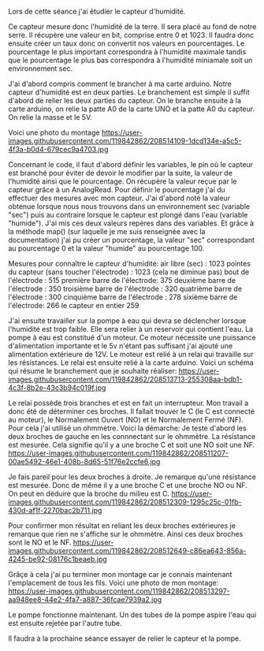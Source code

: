 

Lors de cette séance j'ai étudier le capteur d'humidité.

Ce capteur mesure donc l'humidité de la terre. Il sera placé au fond de notre serre.
Il récupère une valeur en bit, comprise entre 0 et 1023. Il faudra donc ensuite créer un taux donc on convertit nos valeurs en pourcentages. 
Le pourcentage le plus important correspondra à l'humidité maximale tandis que le pourcentage le plus bas correspondra à l'humidité miniamale soit un environnement sec.


J'ai d'abord compris comment le brancher à ma carte arduino. Notre capteur d'humidité est en deux parties.
Le branchement est simple il suffit d'abord de relier les deux parties du capteur. 
On le branche ensuite à la carte arduino, on relie la patte A0 de la carte UNO et la patte A0 du capteur. On relie la masse et le 5V.

Voici une photo du montage https://user-images.githubusercontent.com/119842862/208514109-1dcd134e-a5c5-4f3a-b0d4-679cec9a4703.jpg


Concernant le code, il faut d'abord définir les variables, le pin où le capteur est branché pour éviter de devoir le modifier par la suite, la valeur de l'humidité ainsi que le pourcentage.
On récupère la valeur reçue par le capteur grâce à un AnalogRead. 
Pour définir le pourcentage j'ai du effectuer des mesures avec mon capteur. J'ai d'abord noté la valeur obtenue lorsque nous nous trouvons dans un environnement sec (variable "sec") puis au contraire lorsque le capteur est plongé dans l'eau (variable "humide"). J'ai mis ces deux valeurs repères dans des variables.
Et grâce à la méthode map() (sur laquelle je me suis renseignée avec la documentation) j'ai pu créer un pourcentage, la valeur "sec" correspondant au pourcentage 0 et la valeur "humide" au pourcentage 100. 




Mesures pour connaître le capteur d'humidité:
air libre (sec) : 1023
pointes du capteur (sans toucher l'électrode) : 1023 (cela ne diminue pas)
bout de l'électrode : 515
première barre de l'électrode: 375
deuxième barre de l'électrode : 350
troisième barre de l'électrode : 320
quatrième barre de l'électrode : 300
cinquième barre de l'électrode : 278
sixième barre de l'électrode: 266
le capteur en entier 259



J'ai ensuite travailler sur la pompe à eau qui devra se déclencher lorsque l'humidité est trop faible. Elle sera relier à un reservoir qui contient l'eau.
La pompe à eau est constitué d'un moteur. Ce moteur nécessite une puissance d'alimentation importante et le 5v n'étant pas suffisant j'ai ajouté une alimentation extérieure de 12V. Le moteur est relié à un relai qui travaille sur les résistances. Le relai est ensuite relié à la carte arduino.
Voici un schéma qui résume le branchement que je souhaite réaliser: https://user-images.githubusercontent.com/119842862/208513713-255308aa-bdb1-4c3f-8b2e-43c3b94c019f.jpg



Le relai possède trois branches et est en fait un interrupteur. Mon travail a donc été de déterminer ces broches. Il fallait trouver le C (le C est connecté au moteur), le Normalement Ouvert (NO) et le Normalement Fermé (NF). Pour cela j'ai utilisé un ohmmètre.
Voici la démarche: 
Je teste d'abord les deux broches de gauche en les connnectant sur le ohmmètre. La résistance est mesurée. Cela signifie qu'il y a une broche C et soit une NO soit une NF.
https://user-images.githubusercontent.com/119842862/208511207-00ae5492-46e1-408b-8d65-51f76e2ccfe6.jpg 

Je fais pareil pour les deux broches à droite. Je remarque qu'une résistance est mesurée. Donc de même il y a une broche C et une broche NO ou NF. 
On peut en déduire que la broche du milieu est C.
https://user-images.githubusercontent.com/119842862/208512309-1295c25c-01fb-430d-af1f-2270bac2b711.jpg

Pour confirmer mon résultat en reliant les deux broches extérieures je remarque que rien ne s'affiche sur le ohmmètre. Ainsi ces deux broches sont le NO et le NF.
https://user-images.githubusercontent.com/119842862/208512649-c86ea643-856a-4245-be92-08176c1beaeb.jpg



Grâçe à cela j'ai pu terminer mon montage car je connais maintenant l'emplacement de tous les fils. Voici une photo de mon montage: https://user-images.githubusercontent.com/119842862/208513297-aa948ee8-44e2-4fa7-a887-36fcae7939a2.jpg


Le pompe fonctionne maintenant. Un des tubes de la pompe aspire l'eau qui est ensuite rejetée par l'autre tube.

Il faudra à la prochaine séance essayer de relier le capteur et la pompe. 









